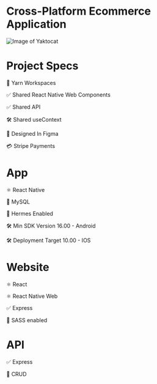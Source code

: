 # Cross-Platform Ecommerce Application

![Image of Yaktocat](https://octodex.github.com/images/yaktocat.png)

# Project Specs

🧶 Yarn Workspaces

✅ Shared React Native Web Components

✅ Shared API

🛠️ Shared useContext

🎨 Designed In Figma

💳 Stripe Payments


# App

⚛️ React Native

🐬 MySQL

🚀 Hermes Enabled

🛠️ Min SDK Version 16.00 - Android

🛠️ Deployment Target 10.00 - IOS


# Website

⚛️ React

⚛️ React Native Web

✅ Express

🎨 SASS enabled

# API

✅ Express

📝 CRUD
